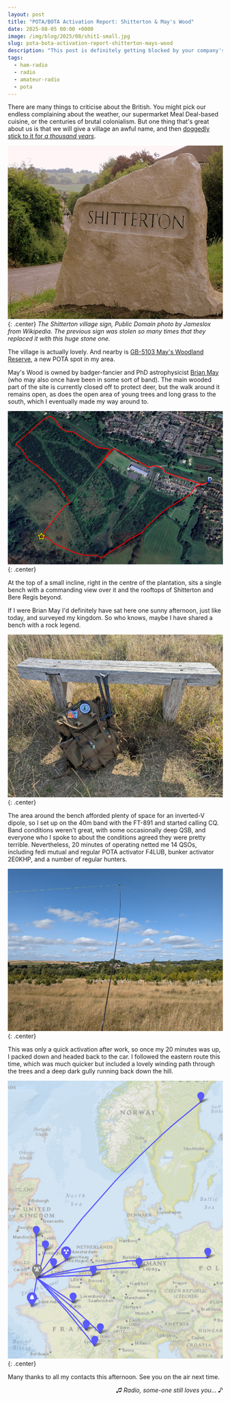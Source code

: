 ```yaml
---
layout: post
title: "POTA/BOTA Activation Report: Shitterton & May's Wood"
date: 2025-08-05 00:00 +0000
image: /img/blog/2025/08/shit1-small.jpg
slug: pota-bota-activation-report-shitterton-mays-wood
description: "This post is definitely getting blocked by your company's web filter."
tags:
  - ham-radio
  - radio
  - amateur-radio
  - pota
---
```


There are many things to criticise about the British. You might pick our endless complaining about the weather, our supermarket Meal Deal-based cuisine, or the centuries of brutal colonialism. But one thing that's great about us is that we will give a village an awful name, and then [doggedly stick to it for *a thousand years*](https://en.wikipedia.org/wiki/Shitterton#Name).

![The Shitterton village sign](/img/blog/2025/08/shit1.jpg){: .center}
*The Shitterton village sign, Public Domain photo by Jameslox from Wikipedia. The previous sign was stolen so many times that they replaced it with this huge stone one.*

The village is actually lovely. And nearby is [GB-5103 May's Woodland Reserve](https://pota.app/#/park/GB-5103), a new POTA spot in my area.

May's Wood is owned by badger-fancier and PhD astrophysicist [Brian May](https://en.wikipedia.org/wiki/Brian_May) (who may also once have been in some sort of band). The main wooded part of the site is currently closed off to protect deer, but the walk around it remains open, as does the open area of young trees and long grass to the south, which I eventually made my way around to.

![Route taken to my activation spot](/img/blog/2025/08/shit-route.png){: .center}

At the top of a small incline, right in the centre of the plantation, sits a single bench with a commanding view over it and the rooftops of Shitterton and Bere Regis beyond.

If I were Brian May I'd definitely have sat here one sunny afternoon, just like today, and surveyed my kingdom. So who knows, maybe I have shared a bench with a rock legend.

![A small wooden bench with my bag resting against it](/img/blog/2025/08/shit3.jpg){: .center}

The area around the bench afforded plenty of space for an inverted-V dipole, so I set up on the 40m band with the FT-891 and started calling CQ. Band conditions weren't great, with some occasionally deep QSB, and everyone who I spoke to about the conditions agreed they were pretty terrible. Nevertheless, 20 minutes of operating netted me 14 QSOs, including fedi mutual and regular POTA activator F4LUB, bunker activator 2E0KHP, and a number of regular hunters.

![Inverted-V dipole antenna and a great view](/img/blog/2025/08/shit2.jpg){: .center}

This was only a quick activation after work, so once my 20 minutes was up, I packed down and headed back to the car. I followed the eastern route this time, which was much quicker but included a lovely winding path through the trees and a deep dark gully running back down the hill.

![Map of contacts](/img/blog/2025/08/shit-map.png){: .center}

Many thanks to all my contacts this afternoon. See you on the air next time.

<p style="text-align: right;"><em>♫ Radio, some-one still loves you... ♪</em></p>